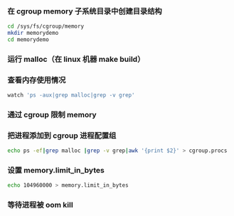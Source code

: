 ### 在 cgroup memory 子系统目录中创建目录结构

```sh
cd /sys/fs/cgroup/memory
mkdir memorydemo
cd memorydemo
```

### 运行 malloc（在 linux 机器 make build）

### 查看内存使用情况

```sh
watch 'ps -aux|grep malloc|grep -v grep'
```

### 通过 cgroup 限制 memory

### 把进程添加到 cgroup 进程配置组

```sh
echo ps -ef|grep malloc |grep -v grep|awk '{print $2}' > cgroup.procs
```

### 设置 memory.limit_in_bytes

```sh
echo 104960000 > memory.limit_in_bytes
```

### 等待进程被 oom kill